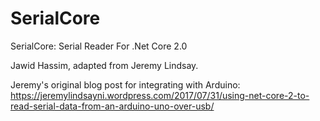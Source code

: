 # SerialCore
SerialCore: Serial Reader For .Net Core 2.0

Jawid Hassim, adapted from Jeremy Lindsay.

Jeremy's original blog post for integrating with Arduino:
https://jeremylindsayni.wordpress.com/2017/07/31/using-net-core-2-to-read-serial-data-from-an-arduino-uno-over-usb/
